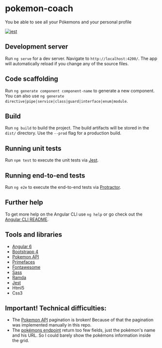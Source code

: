 # pokemon-coach
You be able to see all your Pókemons and your personal profile

[![jest](https://facebook.github.io/jest/img/jest-badge.svg)](https://github.com/facebook/jest)

## Development server

Run `ng serve` for a dev server. Navigate to `http://localhost:4200/`. The app will automatically reload if you change any of the source files.

## Code scaffolding

Run `ng generate component component-name` to generate a new component. You can also use `ng generate directive|pipe|service|class|guard|interface|enum|module`.

## Build

Run `ng build` to build the project. The build artifacts will be stored in the `dist/` directory. Use the `--prod` flag for a production build.

## Running unit tests

Run `npm test` to execute the unit tests via [Jest](https://github.com/facebook/jest).

## Running end-to-end tests

Run `ng e2e` to execute the end-to-end tests via [Protractor](http://www.protractortest.org/).

## Further help

To get more help on the Angular CLI use `ng help` or go check out the [Angular CLI README](https://github.com/angular/angular-cli/blob/master/README.md).

## Tools and libraries
 - [Angular 6](https://angular.io)
 - [Bootstrapp 4](https://getbootstrap.com/docs/4.0)
 - [Pokemon API](https://pokeapi.co)
 - [Primefaces](https://www.primefaces.org/primeng)
 - [Fontawesome](https://fontawesome.com)
 - [Sass](https://sass-lang.com)
 - [Ramda](https://ramdajs.com)
 - [Jest](https://jestjs.io)
 - Html5
 - Css3

## Important! Technical difficulties:
 - The [Pokemon API](https://pokeapi.co) pagination is broken! Because of that the pagination was implemented manually in this repo.
 - The [pokémons endpoint](https://pokeapi.co/api/v2/pokemon) return too few fields, just the pokémon's name and his URL. So I could barely show the pokémons information inside the grid.